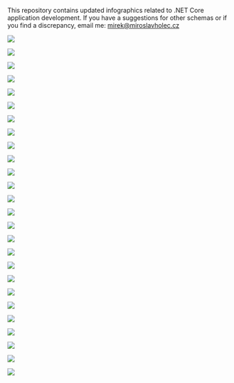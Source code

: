 This repository contains updated infographics related to .NET Core application development. If you have a suggestions for other schemas or if you find a discrepancy, email me: mirek@miroslavholec.cz


![](schema-asp-net-core-mvc/Snímek1.png)

![](schema-asp-net-core-mvc/Snímek2.png)

![](schema-asp-net-core-mvc/Snímek3.png)

![](schema-asp-net-core-mvc/Snímek4.png)

![](schema-asp-net-core-mvc/Snímek5.png)

![](schema-asp-net-core-mvc/Snímek6.png)

![](schema-asp-net-core-mvc/Snímek7.png)

![](schema-asp-net-core-mvc/Snímek8.png)

![](schema-asp-net-core-mvc/Snímek9.png)

![](schema-asp-net-core-mvc/Snímek10.png)

![](schema-asp-net-core-mvc/Snímek11.png)

![](schema-asp-net-core-mvc/Snímek12.png)

![](schema-asp-net-core-mvc/Snímek13.png)

![](schema-asp-net-core-mvc/Snímek14.png)

![](schema-asp-net-core-mvc/Snímek15.png)

![](schema-asp-net-core-mvc/Snímek16.png)

![](schema-rest-api/Snímek1.png)

![](schema-rest-api/Snímek2.png)

![](schema-rest-api/Snímek3.png)

![](schema-rest-api/Snímek4.png)

![](schema-rest-api/Snímek5.png)

![](schema-rest-api/Snímek6.png)

![](schema-rest-api/Snímek7.png)

![](schema-rest-api/Snímek8.png)

![](schema-rest-api/Snímek9.png)

![](schema-rest-api/Snímek10.png)



